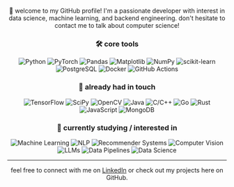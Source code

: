 <div align="center">

👋 welcome to my GitHub profile! I'm a passionate developer with interest in data science, machine learning, and backend engineering. don't hesitate to contact me to talk about computer science!

### 🛠 core tools
![Python](https://img.shields.io/badge/-Python-3776AB?style=for-the-badge&logo=Python&color=white&logoColor=black)
![PyTorch](https://img.shields.io/badge/-PyTorch-EE4C2C?style=for-the-badge&logo=PyTorch&color=white&logoColor=black)
![Pandas](https://img.shields.io/badge/-Pandas-150458?style=for-the-badge&logo=Pandas&color=white&logoColor=black)
![Matplotlib](https://img.shields.io/badge/-Matplotlib-11557c?style=for-the-badge&logo=Matplotlib&color=white&logoColor=black)
![NumPy](https://img.shields.io/badge/-NumPy-013243?style=for-the-badge&logo=NumPy&color=white&logoColor=black)
![scikit-learn](https://img.shields.io/badge/scikit--learn-%23F7931E.svg?style=for-the-badge&logo=scikit-learn&color=white&logoColor=black)
![PostgreSQL](https://img.shields.io/badge/-PostgreSQL-4169E1?style=for-the-badge&logo=PostgreSQL&color=white&logoColor=black)
![Docker](https://img.shields.io/badge/-Docker-2496ED?style=for-the-badge&logo=Docker&color=white&logoColor=black)
![GitHub Actions](https://img.shields.io/badge/-GitHub_Actions-2088FF?style=for-the-badge&logo=GitHubActions&color=white&logoColor=black)


### 👀 already had in touch
![TensorFlow](https://img.shields.io/badge/TensorFlow-%23FF6F00.svg?style=for-the-badge&logo=TensorFlow&color=white&logoColor=black)
![SciPy](https://img.shields.io/badge/SciPy-%230C55A5.svg?style=for-the-badge&logo=scipy&color=white&logoColor=black)
![OpenCV](https://img.shields.io/badge/-OpenCV-5C3EE8?style=for-the-badge&logo=OpenCV&color=white&logoColor=black)
![Java](https://img.shields.io/badge/Java-%23ED8B00.svg?style=for-the-badge&logo=openjdk&color=white&logoColor=black)
![C/C++](https://img.shields.io/badge/-C%2FC%2B%2B-00599C?style=for-the-badge&logo=C&color=white&logoColor=black)
![Go](https://img.shields.io/badge/-Go-00ADD8?style=for-the-badge&logo=Go&color=white&logoColor=black)
![Rust](https://img.shields.io/badge/-Rust-000000?style=for-the-badge&logo=Rust&color=white&logoColor=black)
![JavaScript](https://img.shields.io/badge/-JavaScript-F7DF1E?style=for-the-badge&logo=JavaScript&color=white&logoColor=black)
![MongoDB](https://img.shields.io/badge/-MongoDB-47A248?style=for-the-badge&logo=MongoDB&color=white&logoColor=black)


### 🌱 currently studying / interested in
![Machine Learning](https://img.shields.io/badge/-Machine_Learning-FF6F00?style=for-the-badge&color=white)
![NLP](https://img.shields.io/badge/-NLP-0000FF?style=for-the-badge&color=white)
![Recommender Systems](https://img.shields.io/badge/-Recommender_Systems-FF6F00?style=for-the-badge&color=white)
![Computer Vision](https://img.shields.io/badge/-Computer_Vision-5C3EE8?style=for-the-badge&color=white)
![LLMs](https://img.shields.io/badge/-LLMs-FF6F00?style=for-the-badge&lstyle=for-the-badge&color=white)
![Data Pipelines](https://img.shields.io/badge/-Data_Pipelines-306998?style=for-the-badge&color=white)
![Data Science](https://img.shields.io/badge/-Data_Science-3776AB?style=for-the-badge&color=white)

--- 

feel free to connect with me on [LinkedIn](https://www.linkedin.com/in/gustavohroos/) or check out my projects here on GitHub.

</div>
